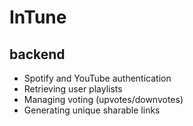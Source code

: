 # InTune

## backend 
- Spotify and YouTube authentication
- Retrieving user playlists
- Managing voting (upvotes/downvotes)
- Generating unique sharable links